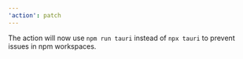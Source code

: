 ```yaml
---
'action': patch
---
```


The action will now use `npm run tauri` instead of `npx tauri` to prevent issues in npm workspaces.
